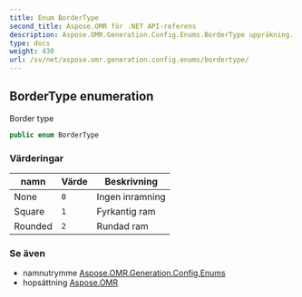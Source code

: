 ```yaml
---
title: Enum BorderType
second_title: Aspose.OMR för .NET API-referens
description: Aspose.OMR.Generation.Config.Enums.BorderType uppräkning. Border type
type: docs
weight: 430
url: /sv/net/aspose.omr.generation.config.enums/bordertype/
---
```

## BorderType enumeration

Border type

```csharp
public enum BorderType
```

### Värderingar

| namn | Värde | Beskrivning |
| --- | --- | --- |
| None | `0` | Ingen inramning |
| Square | `1` | Fyrkantig ram |
| Rounded | `2` | Rundad ram |

### Se även

* namnutrymme [Aspose.OMR.Generation.Config.Enums](../../aspose.omr.generation.config.enums/)
* hopsättning [Aspose.OMR](../../)


